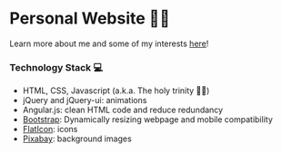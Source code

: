 # Personal Website 🙋🏾
Learn more about me and some of my interests [here](https://sbssai123.github.io)!

### Technology Stack 💻
- HTML, CSS, Javascript (a.k.a. The holy trinity 👼🏾)
- jQuery and jQuery-ui: animations
- Angular.js: clean HTML code and reduce redundancy
- [Bootstrap](http://getbootstrap.com/): Dynamically resizing webpage and mobile compatibility
- [FlatIcon](https://flaticon.com): icons
- [Pixabay](https://pixabay.com/): background images
